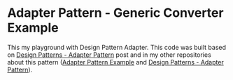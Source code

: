 # Adapter Pattern - Generic Converter Example

This my playground with Design Pattern Adapter. This code was built based on [Design Patterns - Adapter Pattern](https://www.tutorialspoint.com/design_pattern/adapter_pattern.htm) post and in my other repositories about this pattern ([Adapter Pattern Example](https://github.com/leandrocgsi/adapter-pattern-example) and [Design Patterns - Adapter Pattern](https://www.tutorialspoint.com/design_pattern/adapter_pattern.htm)).
